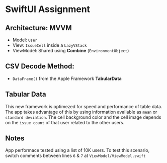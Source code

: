 # SwiftUI Assignment

## Architecture: **MVVM**
- Model: `User`
- View: `IssueCell` inside a `LazyVStack`
- ViewModel: Shared using **Combine** (`EnvironmentObject`) 

## CSV Decode Method:
- `DataFrame()` from the Apple Framework **TabularData**

## Tabular Data
This new framework is optimezed for speed and performance of table data. The app takes advantage of this by using information available as `mean` or `standard deviation`. The cell background color and the cell image depends on the `issue count` of that user related to the other users.

## Notes
App performace tested using a list of 10K users. To test this scenario, switch comments between lines `6` & `7` at `ViewModel/ViewModel.swift`
